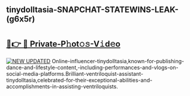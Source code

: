## tinydolltasia-SNAPCHAT-STATEWINS-LEAK-(g6x5r)


# <h2><a href="https://mediaupload.pro?-20M">🔗👉 🔴 Private-P𝚑ot𝚘𝚜-V𝚒d𝚎o</a></h2>

[![NEW UPDATED](https://i.imgur.com/0qMVB7G.gif)](https://mediaupload.pro?-20M)
Online-influencer-tinydolltasia,known-for-publishing-dance-and-lifestyle-content,-including-performances-and-vlogs-on-social-media-platforms.Brilliant-ventriloquist-assistant-tinydolltasia,celebrated-for-their-exceptional-abilities-and-accomplishments-in-assisting-ventriloquists.  